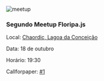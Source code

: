 ![meetup](https://user-images.githubusercontent.com/4838076/31346703-54db1322-acf0-11e7-866d-81341a12da93.jpg)

### Segundo Meetup Floripa.js

Local: [Chaordic, Lagoa da Conceição](https://goo.gl/maps/GgAHjJKnqtN2)

Data: 18 de outubro

Horário: 19:30

Callforpaper: [#1](https://github.com/VueFloripa/Meetup/issues/1)


